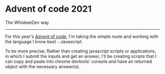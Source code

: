 # Advent of code 2021
The WhiskeeDev way

---

For this year's [Advent of code](https://adventofcode.com/2021), I'm taking the simple route and working with the language I know best - Javascript.

To be more precise; Rather than creating javascript scripts or applications, in which I submit the inputs and get an answer, I'll be creating scripts that I can copy and paste into chrome devtools' console and have an returned object with the necessary answer(s).
